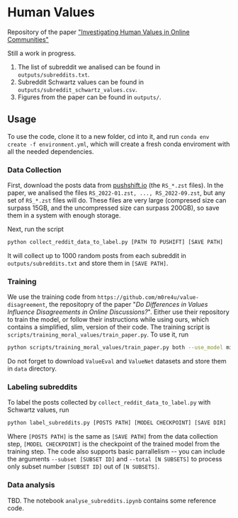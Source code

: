 # Human Values

Repository of the paper ["Investigating Human Values in Online Communities"](https://arxiv.org/abs/2402.14177)

Still a work in progress.

1. The list of subreddit we analised can be found in `outputs/subreddits.txt`.
2. Subreddit Schwartz values can be found in `outputs/subreddit_schwartz_values.csv`.
3. Figures from the paper can be found in `outputs/`.

## Usage
To use the code, clone it to a new folder, cd into it, and run `conda env create -f environment.yml`, which will create a fresh conda enviroment with all the needed dependencies.

### Data Collection
First, download the posts data from [pushshift.io](https://pushshift.io/) (the `RS_*.zst` files). In the paper, we analised the files `RS_2022-01.zst, ..., RS_2022-09.zst`, but any set of `RS_*.zst` files will do. These files are very large (compresed size can surpass 15GB, and the uncompressed size can surpass 200GB), so save them in a system with enough storage.

Next, run the script 

```bash
python collect_reddit_data_to_label.py [PATH TO PUSHIFT] [SAVE PATH]
```

It will collect up to 1000 random posts from each subreddit in `outputs/subreddits.txt` and store them in `[SAVE PATH]`.

### Training

We use the training code from `https://github.com/m0re4u/value-disagreement`, the repositopry of the paper "*Do Differences in Values Influence Disagreements in Online Discussions?*".
Either use their repository to train the model, or follow their instructions while using ours, which contains a simplified, slim, version of their code. The training script is `scripts/training_moral_values/train_paper.py`. To use it, run

```bash
python scripts/training_moral_values/train_paper.py both --use_model microsoft/deberta-v3-base --n_runs 1
```

Do not forget to download `ValueEval` and `ValueNet` datasets and store them in `data` directory.

### Labeling subreddits

To label the posts collected by `collect_reddit_data_to_label.py` with Schwartz values, run

```bash
python label_subreddits.py [POSTS PATH] [MODEL CHECKPOINT] [SAVE DIR]
```

Where `[POSTS PATH]` is the same as `[SAVE PATH]` from the data collection step, `[MODEL CHECKPOINT]` is the checkpoint of the trained model from the training step. The code also supports basic parrallelism -- you can include the arguments `--subset [SUBSET ID]` and `--total [N SUBSETS]` to process only subset number `[SUBSET ID]` out of `[N SUBSETS]`.


### Data analysis

TBD. The notebook `analyse_subreddits.ipynb` contains some reference code.

